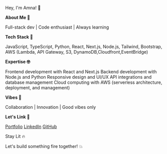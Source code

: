 Hey, I'm Amna! 👋

**About Me 🤖**

Full-stack dev | Code enthusiast | Always learning


**Tech Stack 🚀**

JavaScript,
TypeScript,
Python,
React,
Next.js,
Node.js,
Tailwind,
Bootstrap,
AWS (Lambda, API Gateway, S3, DynamoDB,Cloudfront,EventBridge)


**Expertise 🤓**

Frontend development with React and Next.js
Backend development with Node.js and Python
Responsive design and UI/UX
API integrations and database management
Cloud computing with AWS (serverless architecture, deployment, and management)

**Vibes 🌈**

Collaboration | Innovation | Good vibes only

**Let's Link 📲**

[Portfolio]((https://amnakhan15.github.io/))
[LinkedIn]((https://www.linkedin.com/in/amna-khan-373b861b0/))
[GitHub](((https://github.com/AmnaKhan15)))

Stay Lit 🔥

Let's build something fire together! 💥


<!---
AmnaKhan15/AmnaKhan15 is a ✨ special ✨ repository because its `README.md` (this file) appears on your GitHub profile.
You can click the Preview link to take a look at your changes.
--->

